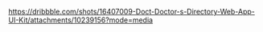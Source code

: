 https://dribbble.com/shots/16407009-Doct-Doctor-s-Directory-Web-App-UI-Kit/attachments/10239156?mode=media